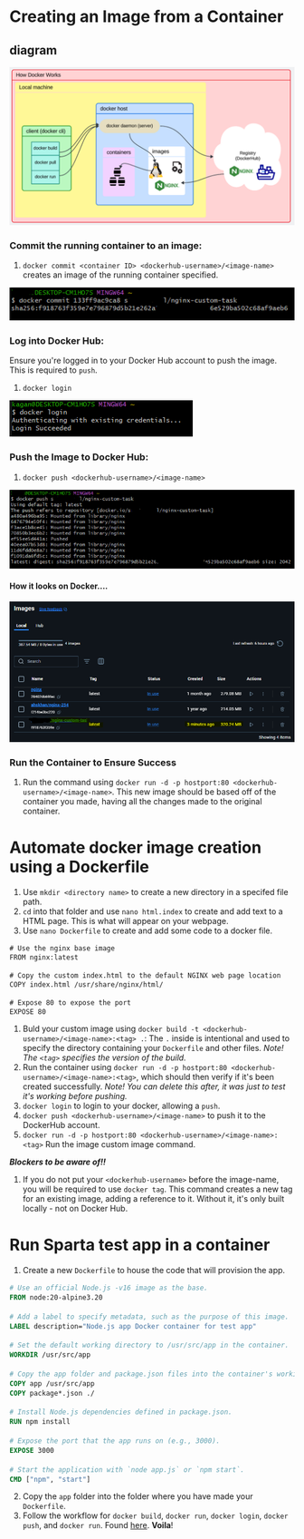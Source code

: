 # Creating an Image from a Container

## diagram 
![alt text](/images/howdocker-works.png)

### Commit the running container to an image:
1. `docker commit <container ID> <dockerhub-username>/<image-name>` creates an image of the running container specified.

![alt text](/images/dockercommit.png)

### Log into Docker Hub:
Ensure you're logged in to your Docker Hub account to push the image. This is required to `push`.

1. `docker login`

![alt text](/images/dockerlogin.png)

### Push the Image to Docker Hub:
1. `docker push <dockerhub-username>/<image-name>`

![alt text](/images/dockerpush.png)

#### How it looks on Docker....
![alt text](/images/nginxcustomimage.png)

### Run the Container to Ensure Success
1. Run the command using `docker run -d -p hostport:80 <dockerhub-username>/<image-name>`. This new image should be based off of the container you made, having all the changes made to the original container. 


# Automate docker image creation using a Dockerfile

1. Use `mkdir <directory name>` to create a new directory in a specifed file path. 
2. `cd` into that folder and use `nano html.index` to create and add text to a HTML page. This is what will appear on your webpage.
3. Use `nano Dockerfile` to create and add some code to a docker file. 

```docker
# Use the nginx base image
FROM nginx:latest

# Copy the custom index.html to the default NGINX web page location
COPY index.html /usr/share/nginx/html/

# Expose 80 to expose the port
EXPOSE 80
```

1. Buld your custom image using `docker build -t <dockerhub-username>/<image-name>:<tag> .`: The `.` inside is intentional and used to specify the directory containing your `Dockerfile` and other files. *Note! The `<tag>` specifies the version of the build.*
2. Run the container using `docker run -d -p hostport:80 <dockerhub-username>/<image-name>:<tag>`, which should then verify if it's been created successfully. *Note! You can delete this after, it was just to test it's working before pushing.*
3. `docker login` to login to your docker, allowing a `push`.
4. `docker push <dockerhub-username>/<image-name>` to push it to the DockerHub account. 
5. `docker run -d -p hostport:80 <dockerhub-username>/<image-name>:<tag>` Run the image custom image command. 

***Blockers to be aware of!!***

1. If you do not put your `<dockerhub-username>` before the image-name, you will be required to use `docker tag`. This command creates a new tag for an existing image, adding a reference to it. Without it, it's only built locally - not on Docker Hub.

# Run Sparta test app in a container

1. Create a new `Dockerfile` to house the code that will provision the app. 

```dockerfile
# Use an official Node.js -v16 image as the base. 
FROM node:20-alpine3.20

# Add a label to specify metadata, such as the purpose of this image.
LABEL description="Node.js app Docker container for test app"

# Set the default working directory to /usr/src/app in the container.
WORKDIR /usr/src/app

# Copy the app folder and package.json files into the container's working directory.
COPY app /usr/src/app
COPY package*.json ./

# Install Node.js dependencies defined in package.json.
RUN npm install

# Expose the port that the app runs on (e.g., 3000).
EXPOSE 3000

# Start the application with `node app.js` or `npm start`.
CMD ["npm", "start"]
```
2. Copy the `app` folder into the folder where you have made your `Dockerfile`.
2. Follow the workflow for `docker build`, `docker run`, `docker login`, `docker push`, and `docker run`. Found [here](#automate-docker-image-creation-using-a-dockerfile). **Voila**!
